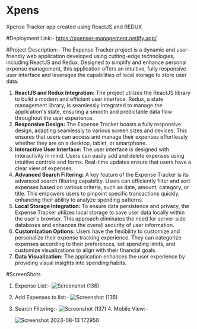 # Xpens
 Xpense Tracker app created using ReactJS and REDUX

#Deployment Link:-
https://xpenser-management.netlify.app/

#Project Description:-
 The Expense Tracker project is a dynamic and user-friendly web application developed using cutting-edge technologies, including ReactJS and Redux. Designed to simplify and enhance personal expense management, this application offers an intuitive, fully responsive user interface and leverages the capabilities of local storage to store user data.

1) **ReactJS and Redux Integration:** The project utilizes the ReactJS library to build a modern and efficient user interface. Redux, a state management library, is seamlessly integrated to manage the application's state, ensuring a smooth and predictable data flow throughout the user experience.
2) **Responsive Design:** The Expense Tracker boasts a fully responsive design, adapting seamlessly to various screen sizes and devices. This ensures that users can access and manage their expenses effortlessly whether they are on a desktop, tablet, or smartphone.
3) **Interactive User Interface:** The user interface is designed with interactivity in mind. Users can easily add and delete expenses using intuitive controls and forms. Real-time updates ensure that users have a clear view of expenses.
4) **Advanced Search Filtering:** A key feature of the Expense Tracker is its advanced search filtering capability. Users can efficiently filter and sort expenses based on various criteria, such as date, amount, category, or title. This empowers users to pinpoint specific transactions quickly, enhancing their ability to analyze spending patterns.
5) **Local Storage Integration:** To ensure data persistence and privacy, the Expense Tracker utilizes local storage to save user data locally within the user's browser. This approach eliminates the need for server-side databases and enhances the overall security of user information.
6) **Customization Options:** Users have the flexibility to customize and personalize their expense tracking experience. They can categorize expenses according to their preferences, set spending limits, and customize visualizations to align with their financial goals.
7) **Data Visualization:** The application enhances the user experience by providing visual insights into spending habits.
 

#ScreenShots

1) Expense List:-
   ![Screenshot (136)](https://github.com/GaganK-singh/Xpenser/assets/41460460/8eddb09a-56d0-4ce3-aed9-25371a0acfa7)

2) Add Expenses to list:-
   ![Screenshot (135)](https://github.com/GaganK-singh/Xpenser/assets/41460460/36b12723-a7d6-4ffe-9537-5beb3a667f28)

3) Search Filtering:-
   ![Screenshot (137)](https://github.com/GaganK-singh/Xpenser/assets/41460460/8f385286-dabd-4e2a-9cb3-a81aa47728be) 4. Mobile View:-
   
   ![Screenshot 2023-08-13 172950](https://github.com/GaganK-singh/Xpenser/assets/41460460/b281eb48-464f-4396-9428-666abe29bcaa)

